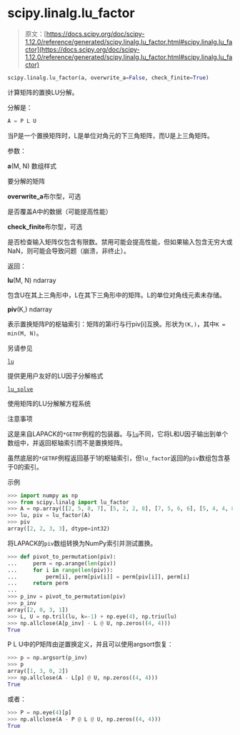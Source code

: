 # scipy.linalg.lu_factor

> 原文：[https://docs.scipy.org/doc/scipy-1.12.0/reference/generated/scipy.linalg.lu_factor.html#scipy.linalg.lu_factor](https://docs.scipy.org/doc/scipy-1.12.0/reference/generated/scipy.linalg.lu_factor.html#scipy.linalg.lu_factor)

```py
scipy.linalg.lu_factor(a, overwrite_a=False, check_finite=True)
```

计算矩阵的置换LU分解。

分解是：

```py
A = P L U 
```

当P是一个置换矩阵时，L是单位对角元的下三角矩阵，而U是上三角矩阵。

参数：

**a**(M, N) 数组样式

要分解的矩阵

**overwrite_a**布尔型，可选

是否覆盖A中的数据（可能提高性能）

**check_finite**布尔型，可选

是否检查输入矩阵仅包含有限数。禁用可能会提高性能，但如果输入包含无穷大或NaN，则可能会导致问题（崩溃，非终止）。

返回：

**lu**(M, N) ndarray

包含U在其上三角形中，L在其下三角形中的矩阵。L的单位对角线元素未存储。

**piv**(K,) ndarray

表示置换矩阵P的枢轴索引：矩阵的第i行与行piv[i]互换。形状为`(K,)`，其中`K = min(M, N)`。

另请参见

[`lu`](https://docs.scipy.org/doc/scipy-1.12.0/reference/generated/scipy.linalg.lu.html#scipy.linalg.lu "scipy.linalg.lu")

提供更用户友好的LU因子分解格式

[`lu_solve`](https://docs.scipy.org/doc/scipy-1.12.0/reference/generated/scipy.linalg.lu_solve.html#scipy.linalg.lu_solve "scipy.linalg.lu_solve")

使用矩阵的LU分解解方程系统

注意事项

这是来自LAPACK的`*GETRF`例程的包装器。与[`lu`](https://docs.scipy.org/doc/scipy-1.12.0/reference/generated/scipy.linalg.lu.html#scipy.linalg.lu "scipy.linalg.lu")不同，它将L和U因子输出到单个数组中，并返回枢轴索引而不是置换矩阵。

虽然底层的`*GETRF`例程返回基于1的枢轴索引，但`lu_factor`返回的`piv`数组包含基于0的索引。

示例

```py
>>> import numpy as np
>>> from scipy.linalg import lu_factor
>>> A = np.array([[2, 5, 8, 7], [5, 2, 2, 8], [7, 5, 6, 6], [5, 4, 4, 8]])
>>> lu, piv = lu_factor(A)
>>> piv
array([2, 2, 3, 3], dtype=int32) 
```

将LAPACK的`piv`数组转换为NumPy索引并测试置换。

```py
>>> def pivot_to_permutation(piv):
...     perm = np.arange(len(piv))
...     for i in range(len(piv)):
...         perm[i], perm[piv[i]] = perm[piv[i]], perm[i]
...     return perm
...
>>> p_inv = pivot_to_permutation(piv)
>>> p_inv
array([2, 0, 3, 1])
>>> L, U = np.tril(lu, k=-1) + np.eye(4), np.triu(lu)
>>> np.allclose(A[p_inv] - L @ U, np.zeros((4, 4)))
True 
```

P L U中的P矩阵由逆置换定义，并且可以使用argsort恢复：

```py
>>> p = np.argsort(p_inv)
>>> p
array([1, 3, 0, 2])
>>> np.allclose(A - L[p] @ U, np.zeros((4, 4)))
True 
```

或者：

```py
>>> P = np.eye(4)[p]
>>> np.allclose(A - P @ L @ U, np.zeros((4, 4)))
True 
```
